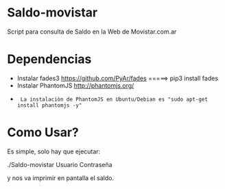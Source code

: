 # Saldo-movistar
Script para consulta de Saldo en la Web de Movistar.com.ar

# Dependencias

* Instalar fades3 https://github.com/PyAr/fades =====>  pip3 install fades
* Instalar PhantomJS http://phantomjs.org/
*      La instalaciòn de PhantomJS en Ubuntu/Debian es "sudo apt-get install phantomjs -y" 

# Como Usar?

Es simple, solo hay que ejecutar:

./Saldo-movistar Usuario Contraseña

y nos va imprimir en pantalla el saldo.
